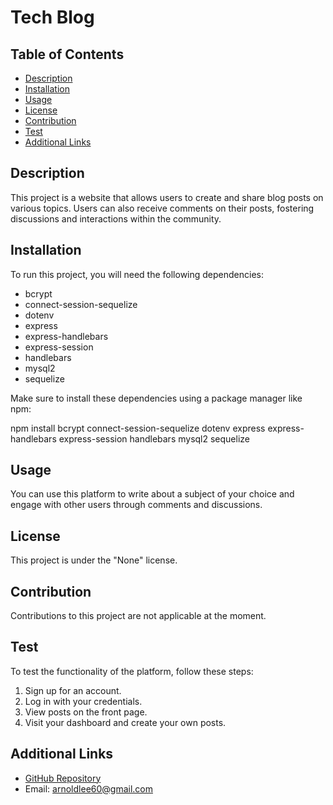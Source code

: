 # Tech Blog

## Table of Contents
- [Description](#description)
- [Installation](#installation)
- [Usage](#usage)
- [License](#license)
- [Contribution](#contribution)
- [Test](#test)
- [Additional Links](#additional-links)

## Description

This project is a website that allows users to create and share blog posts on various topics. Users can also receive comments on their posts, fostering discussions and interactions within the community.

## Installation

To run this project, you will need the following dependencies:

- bcrypt
- connect-session-sequelize
- dotenv
- express
- express-handlebars
- express-session
- handlebars
- mysql2
- sequelize

Make sure to install these dependencies using a package manager like npm:

npm install bcrypt connect-session-sequelize dotenv express express-handlebars express-session handlebars mysql2 sequelize

## Usage

You can use this platform to write about a subject of your choice and engage with other users through comments and discussions.

## License

This project is under the "None" license.

## Contribution

Contributions to this project are not applicable at the moment.

## Test

To test the functionality of the platform, follow these steps:

1. Sign up for an account.
2. Log in with your credentials.
3. View posts on the front page.
4. Visit your dashboard and create your own posts.

## Additional Links

- [GitHub Repository](https://github.com/arnoldlee60)
- Email: arnoldlee60@gmail.com
